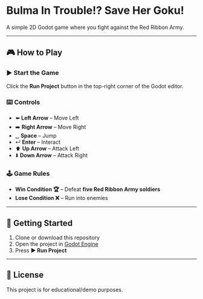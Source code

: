 # Bulma In Trouble!? Save Her Goku!

A simple 2D Godot game where you fight against the Red Ribbon Army.

---

## 🎮 How to Play

### ▶️ Start the Game
Click the **Run Project** button in the top-right corner of the Godot editor.

### ⌨️ Controls
- ⬅️ **Left Arrow** – Move Left  
- ➡️ **Right Arrow** – Move Right  
- ␣ **Space** – Jump  
- ↵ **Enter** – Interact  
- ⬆️ **Up Arrow** – Attack Left  
- ⬇️ **Down Arrow** – Attack Right  

### 🕹️ Game Rules
- **Win Condition 🏆** – Defeat **five Red Ribbon Army soldiers**  
- **Lose Condition ❌** – Run into enemies  

---

## 🚀 Getting Started

1. Clone or download this repository  
2. Open the project in [Godot Engine](https://godotengine.org/)  
3. Press **▶️ Run Project**  

---

## 📜 License

This project is for educational/demo purposes.
